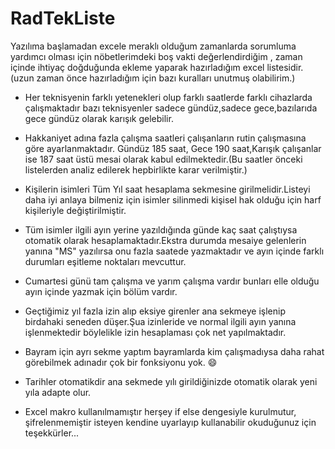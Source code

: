 # RadTekListe

Yazılıma başlamadan excele meraklı olduğum zamanlarda sorumluma yardımcı olması için nöbetlerimdeki boş vakti değerlendirdiğim , zaman içinde ihtiyaç doğduğunda ekleme yaparak hazırladığım excel listesidir. (uzun zaman önce hazırladığım için bazı kuralları unutmuş olabilirim.)

 - Her teknisyenin farklı yetenekleri olup farklı saatlerde farklı cihazlarda çalışmaktadır bazı teknisyenler sadece gündüz,sadece gece,bazılarıda gece gündüz olarak karışık gelebilir.
   
   
 - Hakkaniyet adına fazla çalışma saatleri çalışanların rutin  çalışmasına göre ayarlanmaktadır. Gündüz 185 saat, Gece 190   saat,Karışık çalışanlar ise 187 saat üstü mesai olarak kabul  edilmektedir.(Bu saatler önceki listelerden analiz edilerek hepbirlikte karar verilmiştir.)

 - Kişilerin isimleri Tüm Yıl saat hesaplama sekmesine girilmelidir.Listeyi daha iyi anlaya bilmeniz için isimler silinmedi kişisel hak olduğu için harf kişileriyle değiştirilmiştir.

 - Tüm isimler ilgili ayın yerine yazıldığında günde kaç saat çalıştıysa otomatik olarak hesaplamaktadır.Ekstra durumda mesaiye gelenlerin yanına "MS" yazılırsa onu fazla saatede yazmaktadır ve ayın içinde farklı durumları eşitleme noktaları mevcuttur.

 - Cumartesi günü tam çalışma ve yarım çalışma vardır bunları elle olduğu ayın içinde yazmak için bölüm vardır.

 - Geçtiğimiz yıl fazla izin alıp eksiye girenler ana sekmeye işlenip birdahaki seneden düşer.Şua izinleride ve normal ilgili ayın yanına işlenmektedir böylelikle izin hesaplaması çok net yapılmaktadır.

 - Bayram için ayrı sekme yaptım bayramlarda kim çalışmadıysa daha rahat görebilmek adınadır çok bir fonksiyonu yok. :smile:

 - Tarihler otomatikdir ana sekmede yılı girildiğinizde otomatik olarak yeni yıla adapte olur.

 - Excel makro kullanılmamıştır herşey if else dengesiyle kurulmutur, şifrelenmemiştir isteyen kendine uyarlayıp kullanabilir okuduğunuz için teşekkürler...
